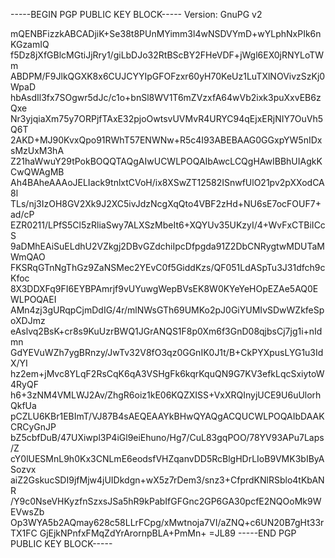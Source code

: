 -----BEGIN PGP PUBLIC KEY BLOCK-----
Version: GnuPG v2

mQENBFizzkABCADjiK+Se38t8PUnMYimm3l4wNSDVYmD+wYLphNxPIk6nKGzamIQ
f5Dz8jXfGBlcMGtiJjRry1/giLbDJo32RtBScBY2FHeVDF+jWgl6EX0jRNYLoTWm
ABDPM/F9JlkQGXK8x6CUJCYYIpGFOFzxr60yH70KeUz1LuTXlNOVivzSzKj0WpaD
hbAsdIl3fx7SOgwr5dJc/c1o+bnSl8WV1T6mZVzxfA64wVb2ixk3puXxvEB6zQxe
Nr3yjqiaXm75y7ORPjfTAxE32pjoOwtsvUVMvR4URYC94qEjxERjNIY7OuVh5Q6T
2AKD+MJ90KvxQpo91RWhT57ENWNw+R5c4I93ABEBAAG0GGxpYW5nIDxsMzUxM3hA
Z21haWwuY29tPokBOQQTAQgAIwUCWLPOQAIbAwcLCQgHAwIBBhUIAgkKCwQWAgMB
Ah4BAheAAAoJELIack9tnlxtCVoH/ix8XSwZT12582ISnwfUlO21pv2pXXodCA8l
TLs/nj3IzOH8GV2Xk9J2XC5ivJdzNcgXqQto4VBF2zHd+NU6sE7ocFOUF7+ad/cP
EZR0211/LPfS5Cl5zRliaSwy7ALXSzMbeIt6+XQYUv35UKzyI/4+WvFxCTBiICcS
9aDMhEAiSuELdhU2VZkgj2DBvGZdchiIpcDfpgda91Z2DbCNRygtwMDUTaMWmQAO
FKSRqGTnNgThGz9ZaNSMec2YEvC0f5GiddKzs/QF051LdASpTu3J31dfch9cKfoc
8X3DDXFq9FI6EYBPAmrjf9vUYuwgWepBVsEK8W0KYeYeHOpEZAe5AQ0EWLPOQAEI
AMn4zj3gURqpCjmDdIG/4r/mlNWsGTh69UMKo2pJ0GiYUMIvSDwWZkfeSpoXDJmz
eAslvq2BsK+cr8s9KuUzrBWQ1JGrANQS1F8p0Xm6f3GnD08qjbsCj7jg1i+nIdmn
GdYEVuWZh7ygBRnzy/JwTv32V8fO3qz0GGnIK0J1t/B+CkPYXpusLYG1u3IdX/YI
hz2em+jMvc8YLqF2RsCqK6qA3VSHgFk6kqrKquQN9G7KV3efkLqcSxiytoW4RyQF
h6+3zNM4VMLWJ2Av/ZhgR6oiz1kE06KQZXISS+VxXRQInyjUCE9U6uUlorhQkfUa
pCZLU6KBr1EBImT/VJ87B4sAEQEAAYkBHwQYAQgACQUCWLPOQAIbDAAKCRCyGnJP
bZ5cbfDuB/47UXiwpl3P4iGl9eiEhuno/Hg7/CuL83gqPOO/78YV93APu7Laps/Z
cY0lUESMnL9h0Kx3CNLmE6eodsfVHZqanvDD5RcBlgHDrLIoB9VMK3bIByASozvx
aiZ2GskucSDI9jfMjw4jUIDkdgn+wX5z7rDem3/snz3+CfprdKNlRSblo4tKbANR
/Y9c0NseVHKyzfnSzxsJSa5hR9kPabIfGFGnc2GP6GA30pcfE2NQOoMk9WEVwsZb
Op3WYA5b2AQmay628c58LLrFCpg/xMwtnoja7VI/aZNQ+c6UN20B7gHt33rTX1FC
GjEjkNPnfxFMqZdYrArornpBLA+PmMn+
=JL89
-----END PGP PUBLIC KEY BLOCK-----
